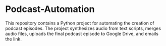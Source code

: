 # Podcast-Automation
This repository contains a Python project for automating the creation of podcast episodes. The project synthesizes audio from text scripts, merges audio files, uploads the final podcast episode to Google Drive, and emails the link.

